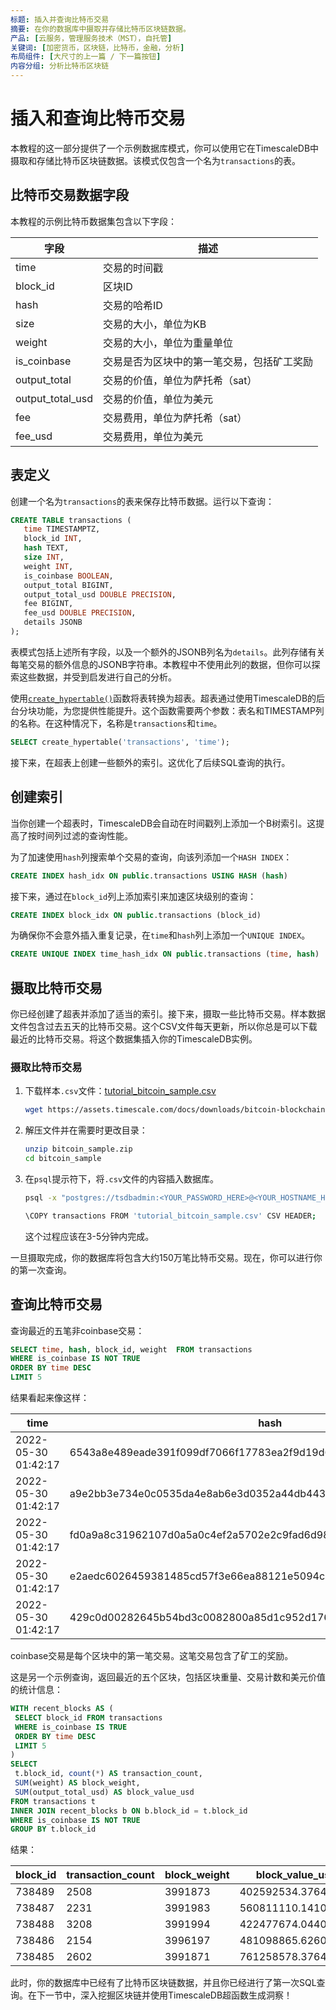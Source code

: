 ```yaml
---
标题: 插入并查询比特币交易
摘要: 在你的数据库中摄取并存储比特币区块链数据。
产品: [云服务，管理服务技术（MST），自托管]
关键词: [加密货币，区块链，比特币，金融，分析]
布局组件: [大尺寸的上一篇 / 下一篇按钮]
内容分组: 分析比特币区块链
---
```


# 插入和查询比特币交易

本教程的这一部分提供了一个示例数据库模式，你可以使用它在TimescaleDB中摄取和存储比特币区块链数据。该模式仅包含一个名为`transactions`的表。

## 比特币交易数据字段

本教程的示例比特币数据集包含以下字段：

| 字段 | 描述 |
|---|---|
| time | 交易的时间戳 |
| block_id | 区块ID |
| hash | 交易的哈希ID |
| size | 交易的大小，单位为KB |
| weight | 交易的大小，单位为重量单位 |
| is_coinbase | 交易是否为区块中的第一笔交易，包括矿工奖励 |
| output_total | 交易的价值，单位为萨托希（sat） |
| output_total_usd | 交易的价值，单位为美元 |
| fee | 交易费用，单位为萨托希（sat） |
| fee_usd | 交易费用，单位为美元 |

## 表定义

创建一个名为`transactions`的表来保存比特币数据。运行以下查询：

```sql
CREATE TABLE transactions (
   time TIMESTAMPTZ,
   block_id INT,
   hash TEXT,
   size INT,
   weight INT,
   is_coinbase BOOLEAN,
   output_total BIGINT,
   output_total_usd DOUBLE PRECISION,
   fee BIGINT,
   fee_usd DOUBLE PRECISION,
   details JSONB
);
```

表模式包括上述所有字段，以及一个额外的JSONB列名为`details`。此列存储有关每笔交易的额外信息的JSONB字符串。本教程中不使用此列的数据，但你可以探索这些数据，并受到启发进行自己的分析。

使用[`create_hypertable()`][create_hypertable]函数将表转换为超表。超表通过使用TimescaleDB的后台分块功能，为您提供性能提升。这个函数需要两个参数：表名和TIMESTAMP列的名称。在这种情况下，名称是`transactions`和`time`。

```sql
SELECT create_hypertable('transactions', 'time');
```

接下来，在超表上创建一些额外的索引。这优化了后续SQL查询的执行。

## 创建索引

当你创建一个超表时，TimescaleDB会自动在时间戳列上添加一个B树索引。这提高了按时间列过滤的查询性能。

为了加速使用`hash`列搜索单个交易的查询，向该列添加一个`HASH INDEX`：

```sql
CREATE INDEX hash_idx ON public.transactions USING HASH (hash)
```

接下来，通过在`block_id`列上添加索引来加速区块级别的查询：

```sql
CREATE INDEX block_idx ON public.transactions (block_id)
```

为确保你不会意外插入重复记录，在`time`和`hash`列上添加一个`UNIQUE INDEX`。

```sql
CREATE UNIQUE INDEX time_hash_idx ON public.transactions (time, hash)
```

## 摄取比特币交易

你已经创建了超表并添加了适当的索引。接下来，摄取一些比特币交易。样本数据文件包含过去五天的比特币交易。这个CSV文件每天更新，所以你总是可以下载最近的比特币交易。将这个数据集插入你的TimescaleDB实例。

<Procedure>

### 摄取比特币交易

1. 下载样本`.csv`文件：<Tag type="download">[tutorial_bitcoin_sample.csv](https://assets.timescale.com/docs/downloads/bitcoin-blockchain/bitcoin_sample.zip)</Tag> 

    ```bash
    wget https://assets.timescale.com/docs/downloads/bitcoin-blockchain/bitcoin_sample.zip 
    ```

1. 解压文件并在需要时更改目录：

    ```bash
    unzip bitcoin_sample.zip
    cd bitcoin_sample
    ```

1. 在`psql`提示符下，将`.csv`文件的内容插入数据库。

    ```bash
    psql -x "postgres://tsdbadmin:<YOUR_PASSWORD_HERE>@<YOUR_HOSTNAME_HERE>:<YOUR_PORT_HERE>/tsdb?sslmode=require"

    \COPY transactions FROM 'tutorial_bitcoin_sample.csv' CSV HEADER;
    ```

    这个过程应该在3-5分钟内完成。

</Procedure>

一旦摄取完成，你的数据库将包含大约150万笔比特币交易。现在，你可以进行你的第一次查询。

## 查询比特币交易

查询最近的五笔非coinbase交易：

```sql
SELECT time, hash, block_id, weight  FROM transactions
WHERE is_coinbase IS NOT TRUE
ORDER BY time DESC
LIMIT 5
```

结果看起来像这样：

<!-- vale Google.Units = NO -->
time               |hash                                                            |block_id|weight|
-------------------|----------------------------------------------------------------|--------|------|
2022-05-30 01:42:17|6543a8e489eade391f099df7066f17783ea2f9d19d644d818ac22bd8fb86005e|  738489|   863|
2022-05-30 01:42:17|a9e2bb3e734e0c0535da4e8ab6e3d0352a44db443d48a861bd5b196575dfd3ff|  738489|   577|
2022-05-30 01:42:17|fd0a9a8c31962107d0a5a0c4ef2a5702e2c9fad6d989e7ac543d87783205a980|  738489|   758|
2022-05-30 01:42:17|e2aedc6026459381485cd57f3e66ea88121e5094c03fa4634193417069058609|  738489|   766|
2022-05-30 01:42:17|429c0d00282645b54bd3c0082800a85d1c952d1764c54dc2a591f97b97c93fbd|  738489|   766|
<!-- vale Google.Units = YES -->

<Highlight type="note">
coinbase交易是每个区块中的第一笔交易。这笔交易包含了矿工的奖励。
</Highlight>

这是另一个示例查询，返回最近的五个区块，包括区块重量、交易计数和美元价值的统计信息：

```sql
WITH recent_blocks AS (
 SELECT block_id FROM transactions
 WHERE is_coinbase IS TRUE
 ORDER BY time DESC
 LIMIT 5
)
SELECT
 t.block_id, count(*) AS transaction_count,
 SUM(weight) AS block_weight,
 SUM(output_total_usd) AS block_value_usd
FROM transactions t
INNER JOIN recent_blocks b ON b.block_id = t.block_id
WHERE is_coinbase IS NOT TRUE
GROUP BY t.block_id
```

结果：

block_id|transaction_count|block_weight|block_value_usd   |
--------|-----------------|------------|------------------|
  738489|             2508|     3991873|402592534.37649953|
  738487|             2231|     3991983| 560811110.1410986|
  738488|             3208|     3991994| 422477674.0440979|
  738486|             2154|     3996197| 481098865.6260999|
  738485|             2602|     3991871| 761258578.3764017|

此时，你的数据库中已经有了比特币区块链数据，并且你已经进行了第一次SQL查询。在下一节中，深入挖掘区块链并使用TimescaleDB超函数生成洞察！

[create_hypertable]: /api/:currentVersion:/hypertable/create_hypertable/


